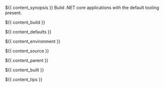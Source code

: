 ${{ content_synopsis }} Build .NET core applications with the default tooling present.

${{ content_build }}

${{ content_defaults }}

${{ content_environment }}

${{ content_source }}

${{ content_parent }}

${{ content_built }}

${{ content_tips }}